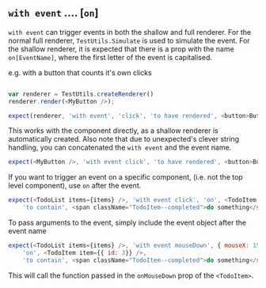 ## `with event` .... [`on`]

`with event` can trigger events in both the shallow and full renderer.  For the normal full renderer,
`TestUtils.Simulate` is used to simulate the event. For the shallow renderer, it is expected that 
there is a prop with the name `on[EventName]`, where the first letter of the event is capitalised.

e.g. with a button that counts it's own clicks

```js

var renderer = TestUtils.createRenderer()
renderer.render(<MyButton />);

expect(renderer, 'with event', 'click', 'to have rendered', <button>Button was clicked 1 times</button>);
```

This works with the component directly, as a shallow renderer is automatically created.
Also note that due to unexpected's clever string handling, you can concatenated the `with event` and the 
event name.


```js
expect(<MyButton />, 'with event click', 'to have rendered', <button>Button was clicked 1 times</button>);
```

If you want to trigger an event on a specific component, (i.e. not the top level component), use `on` 
after the event.

```js
expect(<TodoList items={items} />, 'with event click', 'on', <TodoItem item={{ id: 3}} />, 
    'to contain', <span className="TodoItem--completed">do something</span>);
```

To pass arguments to the event, simply include the event object after the event name

```js
expect(<TodoList items={items} />, 'with event mouseDown', { mouseX: 150, mouseY: 50 },
    'on', <TodoItem item={{ id: 3}} />,
    'to contain', <span className="TodoItem--completed">do something</span>);
```

This will call the function passed in the `onMouseDown` prop of the `<TodoItem>`.

